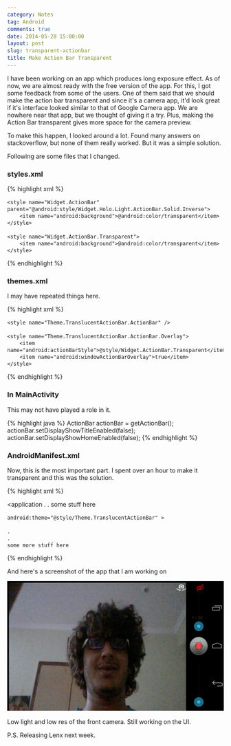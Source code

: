 ```yaml
---
category: Notes
tag: Android
comments: true
date: 2014-05-28 15:00:00
layout: post
slug: transparent-actionbar
title: Make Action Bar Transparent
---
```


I have been working on an app which produces long exposure effect. As of now, we are almost ready with the free version of the app. For this, I got some feedback from some of the users. One of them said that we should make the action bar transparent and since it's a camera app, it'd look great if it's interface looked similar to that of Google Camera app. We are nowhere near that app, but we thought of giving it a try. Plus, making the Action Bar transparent gives more space for the camera preview.

To make this happen, I looked around a lot. Found many answers on stackoverflow, but none of them really worked. But it was a simple solution.

Following are some files that I changed.

### styles.xml

{% highlight xml %}
<resources>
    <style name="AppBaseTheme" parent="android:Theme.Holo.Light"/>
    <style name="AppTheme" parent="AppBaseTheme">
        <item name="android:windowActionBarOverlay">true</item>
        <item name="android:actionBarStyle">@style/Widget.ActionBar</item>
        <item name="android:actionMenuTextColor">#fff</item>
    </style>

    <style name="Widget.ActionBar" parent="@android:style/Widget.Holo.Light.ActionBar.Solid.Inverse">
        <item name="android:background">@android:color/transparent</item>
    </style>

    <style name="Widget.ActionBar.Transparent">
        <item name="android:background">@android:color/transparent</item>
    </style>
</resources>

{% endhighlight %}

### themes.xml

I may have repeated things here.

{% highlight xml %}
<resources>
    <style name="Theme.TranslucentActionBar" parent="@android:style/Theme.Holo.Light.DarkActionBar">
        <item name="android:actionBarStyle">@style/Widget.ActionBar</item>
        <item name="android:windowActionBar">true</item>  
        <item name="android:windowBackground">@android:color/transparent</item> 
        <item name="android:windowContentOverlay">@null</item>
    </style>

    <style name="Theme.TranslucentActionBar.ActionBar" />

    <style name="Theme.TranslucentActionBar.ActionBar.Overlay">
        <item name="android:actionBarStyle">@style/Widget.ActionBar.Transparent</item>
        <item name="android:windowActionBarOverlay">true</item>
    </style>
</resources>
{% endhighlight %}

### In MainActivity

This may not have played a role in it.

{% highlight java %}
    ActionBar actionBar = getActionBar();
    actionBar.setDisplayShowTitleEnabled(false);
    actionBar.setDisplayShowHomeEnabled(false);
{% endhighlight %}

### AndroidManifest.xml

Now, this is the most important part. I spent over an hour to make it transparent and this was the solution.

{% highlight xml %}

<application 
    .
    .
    some stuff here

    android:theme="@style/Theme.TranslucentActionBar" >

    . 
    .
    some more stuff here
</application>
{% endhighlight %}

And here's a screenshot of the app that I am working on

![screenshot](/assets/images/actionbar-1.png)

Low light and low res of the front camera. Still working on the UI.

P.S. Releasing Lenx next week.